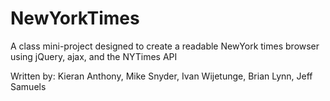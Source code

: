 # NewYorkTimes
A class mini-project designed to create a readable NewYork times browser using jQuery, ajax, and the NYTimes API

Written by: Kieran Anthony, Mike Snyder, Ivan Wijetunge, Brian Lynn, Jeff Samuels
